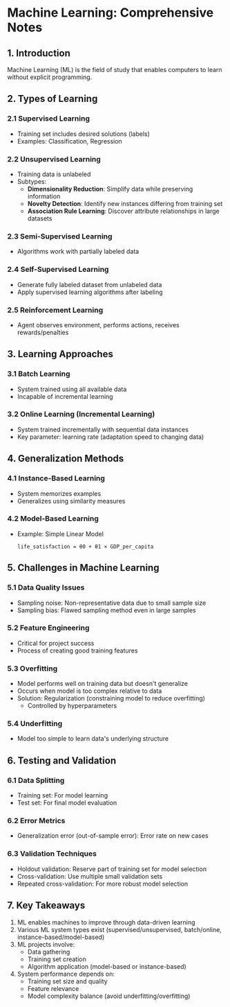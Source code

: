 # Machine Learning: Comprehensive Notes

## 1. Introduction
Machine Learning (ML) is the field of study that enables computers to learn without explicit programming.

## 2. Types of Learning

### 2.1 Supervised Learning
- Training set includes desired solutions (labels)
- Examples: Classification, Regression

### 2.2 Unsupervised Learning
- Training data is unlabeled
- Subtypes:
  - **Dimensionality Reduction**: Simplify data while preserving information
  - **Novelty Detection**: Identify new instances differing from training set
  - **Association Rule Learning**: Discover attribute relationships in large datasets

### 2.3 Semi-Supervised Learning
- Algorithms work with partially labeled data

### 2.4 Self-Supervised Learning
- Generate fully labeled dataset from unlabeled data
- Apply supervised learning algorithms after labeling

### 2.5 Reinforcement Learning
- Agent observes environment, performs actions, receives rewards/penalties

## 3. Learning Approaches

### 3.1 Batch Learning
- System trained using all available data
- Incapable of incremental learning

### 3.2 Online Learning (Incremental Learning)
- System trained incrementally with sequential data instances
- Key parameter: learning rate (adaptation speed to changing data)

## 4. Generalization Methods

### 4.1 Instance-Based Learning
- System memorizes examples
- Generalizes using similarity measures

### 4.2 Model-Based Learning
- Example: Simple Linear Model
  ```
  life_satisfaction = θ0 + θ1 × GDP_per_capita
  ```

## 5. Challenges in Machine Learning

### 5.1 Data Quality Issues
- Sampling noise: Non-representative data due to small sample size
- Sampling bias: Flawed sampling method even in large samples

### 5.2 Feature Engineering
- Critical for project success
- Process of creating good training features

### 5.3 Overfitting
- Model performs well on training data but doesn't generalize
- Occurs when model is too complex relative to data
- Solution: Regularization (constraining model to reduce overfitting)
  - Controlled by hyperparameters

### 5.4 Underfitting
- Model too simple to learn data's underlying structure

## 6. Testing and Validation

### 6.1 Data Splitting
- Training set: For model learning
- Test set: For final model evaluation

### 6.2 Error Metrics
- Generalization error (out-of-sample error): Error rate on new cases

### 6.3 Validation Techniques
- Holdout validation: Reserve part of training set for model selection
- Cross-validation: Use multiple small validation sets
- Repeated cross-validation: For more robust model selection

## 7. Key Takeaways
1. ML enables machines to improve through data-driven learning
2. Various ML system types exist (supervised/unsupervised, batch/online, instance-based/model-based)
3. ML projects involve:
   - Data gathering
   - Training set creation
   - Algorithm application (model-based or instance-based)
4. System performance depends on:
   - Training set size and quality
   - Feature relevance
   - Model complexity balance (avoid underfitting/overfitting)
